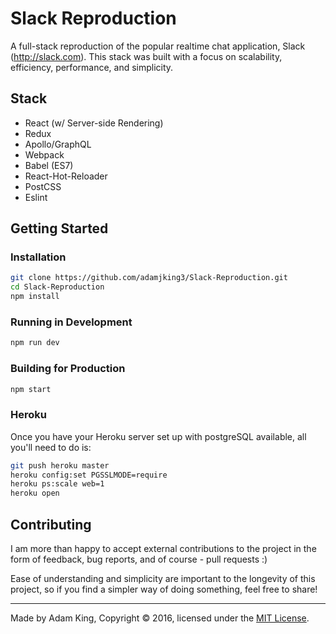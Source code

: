 # Slack Reproduction
A full-stack reproduction of the popular realtime chat application, Slack (http://slack.com). This stack was built with a focus on scalability, efficiency, performance, and simplicity.

## Stack
- React (w/ Server-side Rendering)
- Redux
- Apollo/GraphQL
- Webpack
- Babel (ES7)
- React-Hot-Reloader
- PostCSS
- Eslint

## Getting Started
### Installation
```bash
git clone https://github.com/adamjking3/Slack-Reproduction.git
cd Slack-Reproduction
npm install
```

### Running in Development
```bash
npm run dev
```

### Building for Production
```bash
npm start
```

### Heroku
Once you have your Heroku server set up with postgreSQL available, all you'll need to do is:
```bash
git push heroku master
heroku config:set PGSSLMODE=require
heroku ps:scale web=1
heroku open
```

## Contributing
I am more than happy to accept external contributions to the project in the form of feedback, bug reports, and of course - pull requests :)

Ease of understanding and simplicity are important to the longevity of this project, so if you find a simpler way of doing something, feel free to share!

--- 

Made by Adam King, Copyright © 2016, licensed under the [MIT License](https://github.com/adamjking3/Slack-Reproduction/blob/master/LICENSE).
